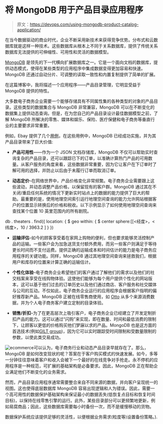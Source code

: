 # 将 MongoDB 用于产品目录应用程序

> 原文：<https://devops.com/using-mongodb-product-catalog-application/>

在当今数据驱动的商业时代，企业不断采用新技术来获得竞争优势。分布式和云数据库就是这样一种技术。这些数据库从根本上不同于关系数据库，提供了传统关系数据库无法提供的可伸缩性、可用性和灵活的数据模型。

[MongoDB](https://www.mongodb.com/) 是领先的下一代横向扩展数据库之一。它是一个面向文档的数据库，提供动态模式，使得在某些类型的应用程序中集成数据变得更加容易和快速。MongoDB 还通过自动分片、可调整的读取一致性和内置复制提供了简单的扩展。

在这篇博客中，我将描述一个应用程序——产品目录管理，它明显受益于 MongoDB 提供的特性。

大多数电子商务企业需要一个能够存储具有不同属性集的各种类型的对象的产品目录。这些类型的数据集合与 MongoDB 非常兼容，MongoDB 可以在不断变化的数据集上提供动态查询。但是，在为您自己的产品目录设计最佳数据模型之前，了解 MongoDB 所解决的零售、媒体和娱乐、保险、医疗保健和电子商务等垂直行业的主要要求非常重要。

例如，Ebay 提供了几个[用例](http://www.slideshare.net/mongodb/mongodb-at-ebay)，在这些用例中，MongoDB 已经成功实施，并为其产品目录带来了巨大价值:

*   **产品可用性**——作为一个 JSON 文档存储库，MongoDB 不仅可以帮助实时查询复杂的产品目录，还可以跟踪已下的订单，以准确计算热门产品的可用数量。从客户服务的角度来看，这些数据非常重要，因为它让客户在下订单时了解可用的选择，并防止以后由于未履行订单而取消订单。

*   **动态定价**–在网络世界中，产品价格变化非常频繁。电子商务企业需要跟上这些波动，并动态调整产品价格，以保留现有的客户群。MongoDB 通过其在不关闭/重启任何系统的情况下更新实时站点上的数据的能力提供了巨大的帮助。最重要的是，使用地理空间索引运行地理空间查询的能力允许网站根据客户的位置显示转换后的价格和税收。以下示例显示了如何使用地理空间查询来查找某个位置 10 英里范围内的所有剧院。

db . theaters . find({ location:
{ $ geo within:
{ $ center sphere:[[<经度>，<纬度>，10 / 3963.2 ] } })

*   **运输评估**–如今的顾客享受着在家网上购物的便利，但也要求能够灵活控制产品的运输。一些客户会为加急送货支付额外费用，而另一些客户则满足于等待更长时间而不支付运费。提供正确的运输成本和时间估计的能力是电子商务应用程序的关键功能。同样，MongoDB 通过其地理空间查询来拯救我们，根据用户和库存的位置来计算正确的运输估计。

*   **个性化体验**–电子商务企业希望他们的客户通过了解他们的需求以及他们的社交档案来享受在线购物体验。这使他们能够为每个用户提供个性化的网站版本，这可以基于他们过去的订单历史以及他们通过商店、客户服务和社交媒体与公司的互动。不仅如此，电子商务企业运行的应用程序会根据客户指明的偏好推荐新产品。MongoDB 正被在线零售商使用，如 [Otto](https://www.mongodb.com/customers/otto) 从多个来源消费数据，并为个人电子商务客户建立定制的目录体验。

*   **销售/折扣**–为了在更高层次上吸引客户，电子商务企业已经建立了开发定制折扣产品的能力。这可以通过“闪购”来实现，即在数量、时间和最低消费的限制下，让顾客以更低的价格购买他们梦寐以求的产品。MongoDB 也是这方面的首选技术(例如[GILT group](https://www.mongodb.com/customers/gilt-groupe))，因为它可以实时跟踪受时间限制和受数量限制的参数，以使此类交易成功。

![ecommerce](img/eb5bfd1f55aeabef4f8c23adb097aa16.png)可以认为，电子商务行业和动态产品目录早就存在了。那么，MongoDB 是如何改变现状的呢？答案在于客户购买模式的快速发展。如今，多等一分钟往往意味着客户和收入会被下一个最好的在线竞争对手抢走。永不停机的应用程序是一种规范，可扩展的基础架构是必备要求。因此，MongoDB 正在帮助企业满足他们不断变化的业务需求。

然而，产品目录应用程序通常需要整合来自不同来源的数据，并向客户呈现统一的视图。这也使得底层数据库 MongoDB 容易出现逻辑和人为错误。因此，需要一个高可用性的数据保护基础架构来保证最小的数据丢失(低恢复点目标和恢复时间目标)，以保持在线零售引擎的运行。此外，某些目录部分可以更频繁地更新，例如易腐商品；因此，这些数据库需要每小时备份一次，而不是缓慢移动的货物。

数据保护系统应该提供足够的灵活性，以便根据业务需求(粒度等)设置备份策略。).